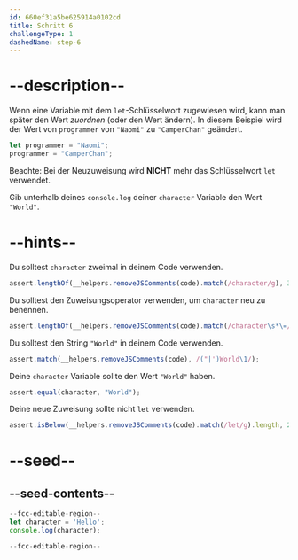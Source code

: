 ```yaml
---
id: 660ef31a5be625914a0102cd
title: Schritt 6
challengeType: 1
dashedName: step-6
---
```


# --description--

Wenn eine Variable mit dem `let`-Schlüsselwort zugewiesen wird, kann man später den Wert <dfn>zuordnen</dfn> (oder den Wert ändern). In diesem Beispiel wird der Wert von `programmer` von `"Naomi"` zu `"CamperChan"` geändert.

```js
let programmer = "Naomi";
programmer = "CamperChan";
```

Beachte: Bei der Neuzuweisung wird **NICHT** mehr das Schlüsselwort `let` verwendet.

Gib unterhalb deines `console.log` deiner `character` Variable den Wert `"World"`.

# --hints--

Du solltest `character` zweimal in deinem Code verwenden.

```js
assert.lengthOf(__helpers.removeJSComments(code).match(/character/g), 3);
```

Du solltest den Zuweisungsoperator verwenden, um `character` neu zu benennen.

```js
assert.lengthOf(__helpers.removeJSComments(code).match(/character\s*\=/g), 2);
```

Du solltest den String `"World"` in deinem Code verwenden.

```js
assert.match(__helpers.removeJSComments(code), /("|')World\1/);
```

Deine `character` Variable sollte den Wert `"World"` haben.

```js
assert.equal(character, "World");
```

Deine neue Zuweisung sollte nicht `let` verwenden.

```js
assert.isBelow(__helpers.removeJSComments(code).match(/let/g).length, 2);
```


# --seed--

## --seed-contents--

```js
--fcc-editable-region--
let character = 'Hello';
console.log(character);

--fcc-editable-region--
```
